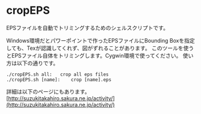 # cropEPS

EPSファイルを自動でトリミングするためのシェルスクリプトです。


Windows環境だとパワーポイントで作ったEPSファイルにBounding Boxを指定しても、Texが認識してくれず、図がずれることがあります。
このツールを使うとEPSファイル自体をトリミングします。Cygwin環境で使ってください。
使い方は以下の通りです。

```
./cropEPS.sh all:	crop all eps files
./cropEPS.sh [name]:	crop [name].eps
```
詳細は以下のページにもあります。
[http://suzukitakahiro.sakura.ne.jp/activity/](http://suzukitakahiro.sakura.ne.jp/activity/)
